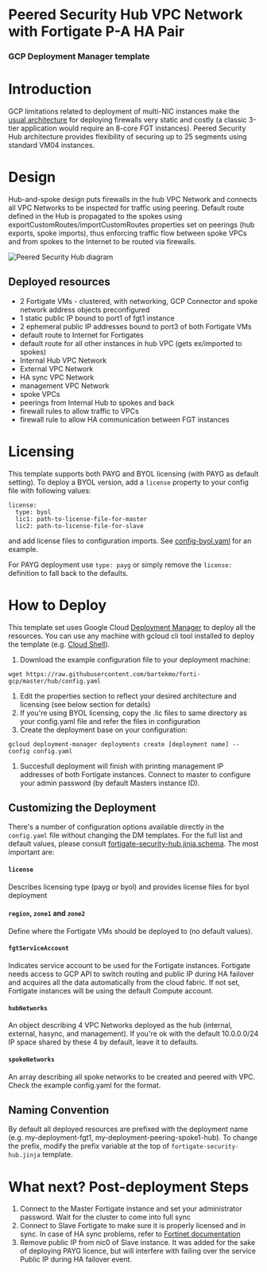 # Peered Security Hub VPC Network with Fortigate P-A HA Pair
### GCP Deployment Manager template

# Introduction
GCP limitations related to deployment of multi-NIC instances make the [usual architecture](https://cloud.google.com/solutions/best-practices-vpc-design#multi-nic) for deploying firewalls very static and costly (a classic 3-tier application would require an 8-core FGT instances). Peered Security Hub architecture provides flexibility of securing up to 25 segments using standard VM04 instances.

# Design
Hub-and-spoke design puts firewalls in the hub VPC Network and connects all VPC Networks to be inspected for traffic using peering. Default route defined in the Hub is propagated to the spokes using exportCustomRoutes/importCustomRoutes properties set on peerings (hub exports, spoke imports), thus enforcing traffic flow between spoke VPCs and from spokes to the Internet to be routed via firewalls.

![Peered Security Hub diagram](https://www.lucidchart.com/publicSegments/view/0d77291e-9bd6-4c71-a2cd-ba5a85de61bd/image.png)

## Deployed resources
- 2 Fortigate VMs - clustered, with networking, GCP Connector and spoke network address objects preconfigured
- 1 static public IP bound to port1 of fgt1 instance
- 2 ephemeral public IP addresses bound to port3 of both Fortigate VMs
- default route to Internet for Fortigates
- default route for all other instances in hub VPC (gets ex/imported to spokes)
- Internal Hub VPC Network
- External VPC Network
- HA sync VPC Network
- management VPC Network
- spoke VPCs
- peerings from Internal Hub to spokes and back
- firewall rules to allow traffic to VPCs
- firewall rule to allow HA communication between FGT instances


# Licensing
This template supports both PAYG and BYOL licensing (with PAYG as default setting). To deploy a BYOL version, add a `license` property to your config file with following values:
```
license:
  type: byol
  lic1: path-to-license-file-for-master
  lic2: path-to-license-file-for-slave
```
and add license files to configuration imports. See [config-byol.yaml](config-byol.yaml) for an example.

For PAYG deployment use `type: payg` or simply remove the `license:` definition to fall back to the defaults.

# How to Deploy
This template set uses Google Cloud [Deployment Manager](https://cloud.google.com/deployment-manager) to deploy all the resources.
You can use any machine with gcloud cli tool installed to deploy the template (e.g. [Cloud Shell](https://cloud.google.com/shell/docs/using-cloud-shell)).

1. Download the example configuration file to your deployment machine:
```
wget https://raw.githubusercontent.com/bartekmo/forti-gcp/master/hub/config.yaml
```
1. Edit the properties section to reflect your desired architecture and licensing (see below section for details)
1. If you're using BYOL licensing, copy the .lic files to same directory as your config.yaml file and refer the files in configuration
1. Create the deployment base on your configuration:
```
gcloud deployment-manager deployments create [deployment name] --config config.yaml
```
1. Succesfull deployment will finish with printing management IP addresses of both Fortigate instances. Connect to master to configure your admin password (by default Masters instance ID).

## Customizing the Deployment
There's a number of configuration options available directly in the `config.yaml` file without changing the DM templates. For the full list and default values, please consult [fortigate-security-hub.jinja.schema](fortigate-security-hub.jinja.schema). The most important are:

#### `license`
Describes licensing type (payg or byol) and provides license files for byol deployment

#### `region`, `zone1` and `zone2`
Define where the Fortigate VMs should be deployed to (no default values).

#### `fgtServiceAccount`
Indicates service account to be used for the Fortigate instances. Fortigate needs access to GCP API to switch routing and public IP during HA failover and acquires all the data automatically from the cloud fabric. If not set, Fortigate instances will be using the default Compute account.

#### `hubNetworks`
An object describing 4 VPC Networks deployed as the hub (internal, external, hasync, and management). If you're ok with the default 10.0.0.0/24 IP space shared by these 4 by default, leave it to defaults.

#### `spokeNetworks`
An array describing all spoke networks to be created and peered with VPC. Check the example config.yaml for the format.

## Naming Convention
By default all deployed resources are prefixed with the deployment name (e.g. my-deployment-fgt1, my-deployment-peering-spoke1-hub). To change the prefix, modify the prefix variable at the top of `fortigate-security-hub.jinja` template.

# What next? Post-deployment Steps
1. Connect to the Master Fortigate instance and set your administrator password. Wait for the cluster to come into full sync
2. Connect to Slave Fortigate to make sure it is properly licensed and in sync. In case of HA sync problems, refer to [Fortinet documentation](https://kb.fortinet.com/kb/documentLink.do?externalID=FD36494)
3. Remove public IP from nic0 of Slave instance. It was added for the sake of deploying PAYG licence, but will interfere with failing over the service Public IP during HA failover event.
